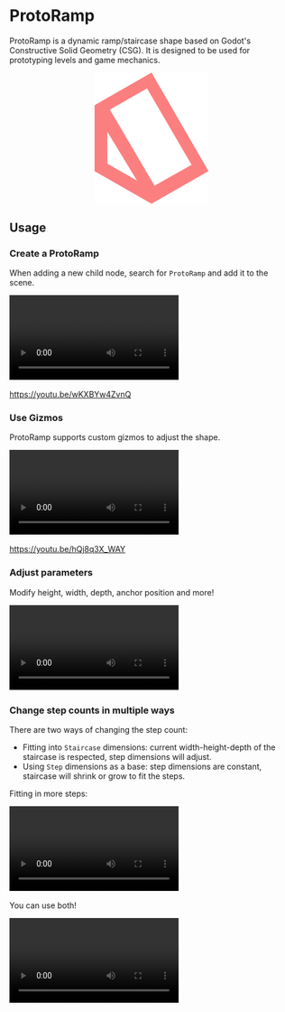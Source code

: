 # ProtoRamp

ProtoRamp is a dynamic ramp/staircase shape based on Godot's Constructive Solid Geometry (CSG). It is designed to be used for prototyping levels and game mechanics.

<!-- Icon (addons/proto_shape/icon/proto-shape-icon.png) -->
<img src="../icon/proto-ramp-icon.png" style="height: 40%; width: 40%; margin: 0 auto; display: block">

## Usage

### Create a ProtoRamp

When adding a new child node, search for `ProtoRamp` and add it to the scene.

<video controls>
  <source src="assets/videos/create_protoramp.mp4" type="video/mp4">
</video>

https://youtu.be/wKXBYw4ZvnQ

### Use Gizmos

ProtoRamp supports custom gizmos to adjust the shape.

<video controls>
  <source src="assets/videos/use_gizmos.mp4" type="video/mp4">
</video>

https://youtu.be/hQj8q3X_WAY

### Adjust parameters

Modify height, width, depth, anchor position and more!

<video controls>
  <source src="assets/videos/modify_dimensions.mp4" type="video/mp4">
</video>

### Change step counts in multiple ways

There are two ways of changing the step count:

- Fitting into `Staircase` dimensions: current width-height-depth of the staircase is respected, step dimensions will adjust.
- Using `Step` dimensions as a base: step dimensions are constant, staircase will shrink or grow to fit the steps.

Fitting in more steps:

<video controls>
  <source src="assets/videos/change_step_count.mp4" type="video/mp4">
</video>

You can use both!

<video controls>
  <source src="assets/videos/change_step_count_2.mp4" type="video/mp4">
</video>
